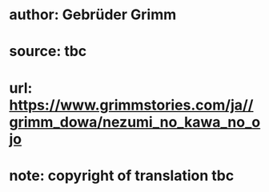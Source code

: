 # author: Gebrüder Grimm
# source: tbc
# url: https://www.grimmstories.com/ja//grimm_dowa/nezumi_no_kawa_no_ojo
# note: copyright of translation tbc


